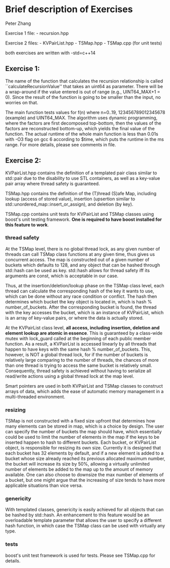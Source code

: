 # Brief description of Exercises

Peter Zhang

Exercise 1 file:
    - recursion.hpp

Exercise 2 files:
    - KVPairList.hpp
    - TSMap.hpp
    - TSMap.cpp (for unit tests)

both exercises are written with -std=c++14

## Exercise 1:

The name of the function that calculates the recursion relationship is called
``calculateRecursionValue'' that takes an uint64 as parameter. There will be a
wrap-around if the value entered is out of range (e.g., UINT64_MAX+1 = 0). Since
the result of the function is going to be smaller than the input, no worries on
that.

The main function tests values for f(n) where n=0..19, 123456789012345678
(example) and UINT64_MAX. The algorithm uses dynamic programming, where the
factors are first decomposed top-bottom, then the values of the factors are
reconstructed bottom-up, which yields the final value of the function. The
actual runtime of the whole main function is less than 0.01s with -O3 flag on
gcc 6 according to $time, which puts the runtime in the ms range. For more
details, please see comments in file.


## Exercise 2:

KVPairList.hpp contains the definition of a templated pair class similar to
std::pair due to the disability to use STL containers, as well as a key-value
pair array where thread safety is guaranteed.

TSMap.hpp contains the definition of the (T)hread (S)afe Map, including
lookup (access of stored value), insertion (upsertion similar to
std::unordered_map::insert_or_assign), and deletion (by key).

TSMap.cpp contains unit tests for KVPairList and TSMap classes using boost's
unit testing framework. **One is required to have boost installed for this
feature to work**.

### thread safety

At the TSMap level, there is no global thread lock, as any given number of
threads can call TSMap class functions at any given time, thus gives us
concurrent access. The map is constructed out of a given number of buckets which
defaults to 128, and any object that can be hashed through std::hash can be used
as key. std::hash allows for thread safety iff its arguments are const, which is
acceptable in our case.

Thus, at the insertion/deletion/lookup phase on the TSMap class level, each
thread can calculate the corresponding hash of the key it wants to use, which
can be done without any race condition or conflict. The hash then determines
which bucket the key object is located in, which is hash % number_of_buckets.
After the corresponding bucket is found, the thread with the key accesses the
bucket, which is an instance of KVPairList, which is an array of key-value
pairs, or where the data is actually stored.

At the KVPairList class level, **all access, including insertion, deletion and
element lookup are atomic in essence**. This is guaranteed by a class-wide mutex
with lock_guard called at the beginning of each public member function. As a
result, a KVPairList is accessed linearly by all threads that happen to have
keys with the same hash % number_of_buckets. This, however, is NOT a global
thread lock, for if the number of buckets is relatively large comparing to the
number of threads, the chances of more than one thread is trying to access the
same bucket is relatively small. Consequently, thread safety is achieved without
having to serialize all read/write actions using a global thread lock at the map
level.

Smart pointers are used in both KVPairList and TSMap classes to construct arrays
of data, which adds the ease of automatic memory management in a multi-threaded
environment.

### resizing
TSMap is not constructed with a fixed size upfront that determines how many
elements can be stored in map, which is a choice by design. The user can specify
the number of buckets the map should have, which essentially could be used to
limit the number of elements in the map if the keys to be inserted happen to
hash to different buckets. Each bucket, or KVPairList object, is responsible for
resizing its own size.  Currently it is designed that each bucket has 32
elements by default, and if a new element is added to a bucket whose size
already reached its previous allocated maximum number, the bucket will increase
its size by 50%, allowing a virtually unlimited number of elements be added to
the map up to the amount of memory available. One can also choose to downsize
the max number of elements of a bucket, but one might argue that the increasing
of size tends to have more applicable situations than vice versa.

### genericity

With templated classes, genericity is easily achieved for all objects that
can be hashed by std::hash. An enhancement to this feature would be an
overloadable template parameter that allows the user to specify a different hash
function, in which case the TSMap class can be used with virtually any type.

### tests

boost's unit test framework is used for tests. Please see TSMap.cpp for details.
